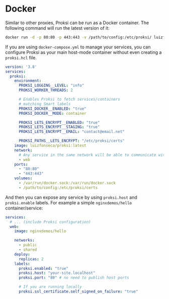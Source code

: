 # Docker

Similar to other proxies, Proksi can be run as a Docker container. The following command will run the latest version of it:

```bash
docker run -d -p 80:80 -p 443:443 -v /path/to/config:/etc/proksi/ luizfonseca/proksi
```

If you are using `docker-compose.yml`  to manage your services, you can configure Proksi as your main host-mode container without even creating a `proksi.hcl` file.

```yaml
version: '3.8'
services:
  proksi:
    environment:
      PROKSI_LOGGING__LEVEL: "info"
      PROKSI_WORKER_THREADS: 2

      # Enables Proksi to fetch services/containers 
      # matching Smart labels 
      PROKSI_DOCKER__ENABLED: "true"
      PROKSI_DOCKER__MODE: container

      PROKSI_LETS_ENCRYPT__ENABLED: "true"
      PROKSI_LETS_ENCRYPT__STAGING: "true"
      PROKSI_LETS_ENCRYPT__EMAIL: "contact@email.net"

      PROKSI_PATHS__LETS_ENCRYPT: "/etc/proksi/certs"
    image: luizfonseca/proksi:latest
    network:
      # Any service in the same network will be able to communicate with Proksi
      - web 
    ports:
      - "80:80"
      - "443:443"
    volumes:
      - /var/run/docker.sock:/var/run/docker.sock
      - /path/to/config:/etc/proksi/certs
```

And then you can expose any service by using `proksi.host` and `proksi.enable` labels. For example a simple `nginxdemos/hello` container/service:

```yaml
services:
  # ... (include Proksi configuration)
  web:
    image: nginxdemos/hello

    networks:
      - public
      - shared
    deploy:
      replicas: 2
    labels:
      proksi.enabled: "true"
      proksi.host: "your-site.localhost"
      proksi.port: "80" # no need to publish host ports

      # If you are running locally
      proksi.ssl_certificate.self_signed_on_failure: "true"
```

